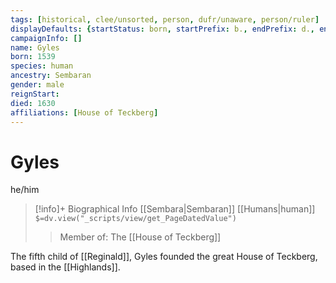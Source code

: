 ```yaml
---
tags: [historical, clee/unsorted, person, dufr/unaware, person/ruler]
displayDefaults: {startStatus: born, startPrefix: b., endPrefix: d., endStatus: died}
campaignInfo: []
name: Gyles
born: 1539
species: human
ancestry: Sembaran
gender: male
reignStart:
died: 1630
affiliations: [House of Teckberg]
---
```

# Gyles
he/him
>[!info]+ Biographical Info
> [[Sembara|Sembaran]] [[Humans|human]]
> `$=dv.view("_scripts/view/get_PageDatedValue")`
>> Member of: The [[House of Teckberg]]

The fifth child of [[Reginald]], Gyles founded the great House of Teckberg, based in the [[Highlands]].  
